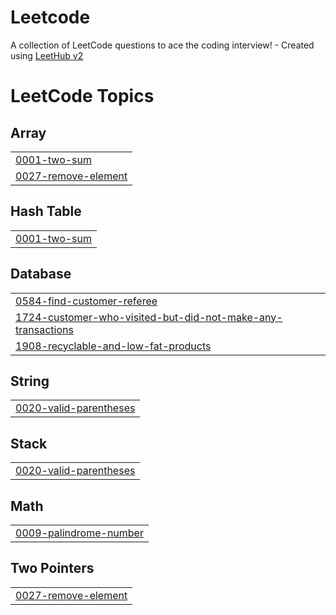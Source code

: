 # Leetcode
A collection of LeetCode questions to ace the coding interview! - Created using [LeetHub v2](https://github.com/arunbhardwaj/LeetHub-2.0)

<!---LeetCode Topics Start-->
# LeetCode Topics
## Array
|  |
| ------- |
| [0001-two-sum](https://github.com/Himanshu2373/Leetcode/tree/master/0001-two-sum) |
| [0027-remove-element](https://github.com/Himanshu2373/Leetcode/tree/master/0027-remove-element) |
## Hash Table
|  |
| ------- |
| [0001-two-sum](https://github.com/Himanshu2373/Leetcode/tree/master/0001-two-sum) |
## Database
|  |
| ------- |
| [0584-find-customer-referee](https://github.com/Himanshu2373/Leetcode/tree/master/0584-find-customer-referee) |
| [1724-customer-who-visited-but-did-not-make-any-transactions](https://github.com/Himanshu2373/Leetcode/tree/master/1724-customer-who-visited-but-did-not-make-any-transactions) |
| [1908-recyclable-and-low-fat-products](https://github.com/Himanshu2373/Leetcode/tree/master/1908-recyclable-and-low-fat-products) |
## String
|  |
| ------- |
| [0020-valid-parentheses](https://github.com/Himanshu2373/Leetcode/tree/master/0020-valid-parentheses) |
## Stack
|  |
| ------- |
| [0020-valid-parentheses](https://github.com/Himanshu2373/Leetcode/tree/master/0020-valid-parentheses) |
## Math
|  |
| ------- |
| [0009-palindrome-number](https://github.com/Himanshu2373/Leetcode/tree/master/0009-palindrome-number) |
## Two Pointers
|  |
| ------- |
| [0027-remove-element](https://github.com/Himanshu2373/Leetcode/tree/master/0027-remove-element) |
<!---LeetCode Topics End-->